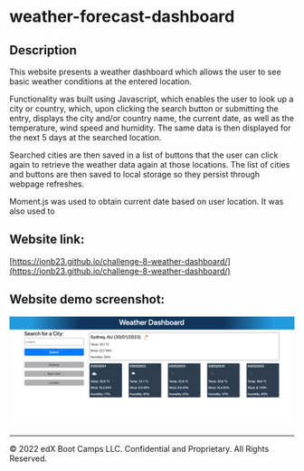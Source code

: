 # weather-forecast-dashboard

## Description 

This website presents a weather dashboard which allows the user to see basic weather conditions at the entered location.

Functionality was built using Javascript, which enables the user to look up a city or country, which, upon clicking the search button or submitting the entry, displays the city and/or country name, the current date, as well as the temperature, wind speed and humidity. The same data is then displayed for the next 5 days at the searched location.

Searched cities are then saved in a list of buttons that the user can click again to retrieve the weather data again at those locations. The list of cities and buttons are then saved to local storage so they persist through webpage refreshes. 

Moment.js was used to obtain current date based on user location. It was also used to 

## Website link:

[https://ionb23.github.io/challenge-8-weather-dashboard/](https://ionb23.github.io/challenge-8-weather-dashboard/)

## Website demo screenshot:

![ScreenShot](assets/images/website-demo.png)

---

© 2022 edX Boot Camps LLC. Confidential and Proprietary. All Rights Reserved.
